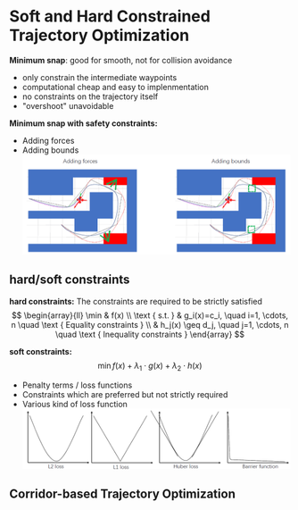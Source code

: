 # Soft and Hard Constrained Trajectory Optimization
**Minimum snap**: good for smooth, not for collision avoidance
+ only constrain the intermediate waypoints
+ computational cheap and easy to implenmentation
+ no constraints on the trajectory itself
+ "overshoot" unavoidable

**Minimum snap with safety constraints:**
+ Adding forces
+ Adding bounds
![](../Resource/soft_hard_constrained_trajectory_optimization_img_1.png)

## hard/soft constraints

**hard constraints:** The constraints are required to be strictly satisfied
$$
\begin{array}{ll}
\min & f(x) \\
\text { s.t. } & g_i(x)=c_i, \quad i=1, \cdots, n \quad \text { Equality constraints } \\
& h_j(x) \geq d_j, \quad j=1, \cdots, n \quad \text { Inequality constraints }
\end{array}
$$

**soft constraints:**
$$
\min  f(x)+\lambda_1\cdot g(x)+\lambda_2\cdot h(x)
$$
+ Penalty terms / loss functions
+ Constraints which are preferred but not strictly required
+ Various kind of loss function
![](../Resource/soft_hard_constrained_trajectory_optimization_img_2.png)


## Corridor-based Trajectory Optimization
